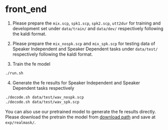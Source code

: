 # front_end

1. Please prepare the `mix.scp`, `spk1.scp`, `spk2.scp`, `utt2dur` for training and development set under `data/train/` and `data/dev/` respectively following the kaldi format.

2. Please prepare the `mix_nospk.scp` and `mix_spk.scp` for testing data of Speaker Independent and Speaker Dependent tasks under `data/test/` respectively following the kaldi format.

3. Train the fe model
```bash
./run.sh
```

4. Generate the fe results for Speaker Independent and Speaker Dependent tasks respectively
```bash
./decode.sh data/test/wav_nospk.scp
./decode.sh data/test/wav_spk.scp
```
You can also use our pretrained model to generate the fe results directly. Please download the pretrain the model from [download path](https://data-tx.oss-cn-hangzhou.aliyuncs.com/AISHELL-4-Code/best.pt) and save at `exp/realmask/`.

